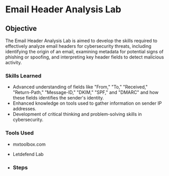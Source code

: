 # Email Header Analysis Lab

## Objective 

The Email Header Analysis Lab is aimed to develop the skills required to effectively analyze email headers for cybersecurity threats, including identifying the origin of an email, examining metadata for potential signs of phishing or spoofing, and interpreting key header fields to detect malicious activity.

### Skills Learned

- Advanced understanding of fields like "From," "To," "Received," "Return-Path," "Message-ID," "DKIM," "SPF," and "DMARC" and how these fields identifies the sender's identity. 
- Enhanced knowledge on tools used to gather information on sender IP addresses.
- Development of critical thinking and problem-solving skills in cybersecurity.

### Tools Used

- mxtoolbox.com
- Letdefend Lab


- ### Steps
